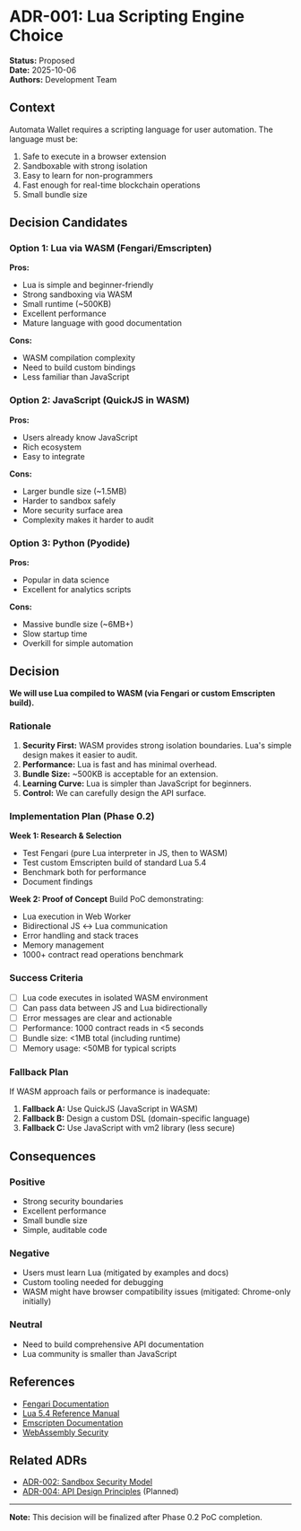 # ADR-001: Lua Scripting Engine Choice

**Status:** Proposed  
**Date:** 2025-10-06  
**Authors:** Development Team

## Context

Automata Wallet requires a scripting language for user automation. The language must be:
1. Safe to execute in a browser extension
2. Sandboxable with strong isolation
3. Easy to learn for non-programmers
4. Fast enough for real-time blockchain operations
5. Small bundle size

## Decision Candidates

### Option 1: Lua via WASM (Fengari/Emscripten)
**Pros:**
- Lua is simple and beginner-friendly
- Strong sandboxing via WASM
- Small runtime (~500KB)
- Excellent performance
- Mature language with good documentation

**Cons:**
- WASM compilation complexity
- Need to build custom bindings
- Less familiar than JavaScript

### Option 2: JavaScript (QuickJS in WASM)
**Pros:**
- Users already know JavaScript
- Rich ecosystem
- Easy to integrate

**Cons:**
- Larger bundle size (~1.5MB)
- Harder to sandbox safely
- More security surface area
- Complexity makes it harder to audit

### Option 3: Python (Pyodide)
**Pros:**
- Popular in data science
- Excellent for analytics scripts

**Cons:**
- Massive bundle size (~6MB+)
- Slow startup time
- Overkill for simple automation

## Decision

**We will use Lua compiled to WASM (via Fengari or custom Emscripten build).**

### Rationale

1. **Security First:** WASM provides strong isolation boundaries. Lua's simple design makes it easier to audit.
2. **Performance:** Lua is fast and has minimal overhead.
3. **Bundle Size:** ~500KB is acceptable for an extension.
4. **Learning Curve:** Lua is simpler than JavaScript for beginners.
5. **Control:** We can carefully design the API surface.

### Implementation Plan (Phase 0.2)

**Week 1: Research & Selection**
- Test Fengari (pure Lua interpreter in JS, then to WASM)
- Test custom Emscripten build of standard Lua 5.4
- Benchmark both for performance
- Document findings

**Week 2: Proof of Concept**
Build PoC demonstrating:
- Lua execution in Web Worker
- Bidirectional JS ↔ Lua communication
- Error handling and stack traces
- Memory management
- 1000+ contract read operations benchmark

### Success Criteria

- [ ] Lua code executes in isolated WASM environment
- [ ] Can pass data between JS and Lua bidirectionally
- [ ] Error messages are clear and actionable
- [ ] Performance: 1000 contract reads in <5 seconds
- [ ] Bundle size: <1MB total (including runtime)
- [ ] Memory usage: <50MB for typical scripts

### Fallback Plan

If WASM approach fails or performance is inadequate:
1. **Fallback A:** Use QuickJS (JavaScript in WASM)
2. **Fallback B:** Design a custom DSL (domain-specific language)
3. **Fallback C:** Use JavaScript with vm2 library (less secure)

## Consequences

### Positive
- Strong security boundaries
- Excellent performance
- Small bundle size
- Simple, auditable code

### Negative
- Users must learn Lua (mitigated by examples and docs)
- Custom tooling needed for debugging
- WASM might have browser compatibility issues (mitigated: Chrome-only initially)

### Neutral
- Need to build comprehensive API documentation
- Lua community is smaller than JavaScript

## References

- [Fengari Documentation](https://fengari.io/)
- [Lua 5.4 Reference Manual](https://www.lua.org/manual/5.4/)
- [Emscripten Documentation](https://emscripten.org/)
- [WebAssembly Security](https://webassembly.org/docs/security/)

## Related ADRs

- [ADR-002: Sandbox Security Model](./ADR-002-sandbox-security.md)
- [ADR-004: API Design Principles](./ADR-004-api-design.md) (Planned)

---

**Note:** This decision will be finalized after Phase 0.2 PoC completion.
